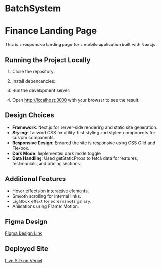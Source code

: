 # BatchSystem
# Finance Landing Page

This is a responsive landing page for a mobile application built with Next.js.

## Running the Project Locally

1. Clone the repository:

2. Install dependencies:

3. Run the development server:

4. Open [http://localhost:3000](http://localhost:3000) with your browser to see the result.

## Design Choices

- **Framework**: Next.js for server-side rendering and static site generation.
- **Styling**: Tailwind CSS for utility-first styling and styled-components for custom components.
- **Responsive Design**: Ensured the site is responsive using CSS Grid and Flexbox.
- **Dark Mode**: Implemented dark mode toggle.
- **Data Handling**: Used getStaticProps to fetch data for features, testimonials, and pricing sections.

## Additional Features

- Hover effects on interactive elements.
- Smooth scrolling for internal links.
- Lightbox effect for screenshots gallery.
- Animations using Framer Motion.

## Figma Design

[Figma Design Link](https://www.figma.com/design/H7jJbCttoPuQQz6791MdL2/App-Landing-Page-Finance-Bank-Money-(Community)?node-id=1-29&t=lrPoUqYNj8QgGncv-0)

## Deployed Site

[Live Site on Vercel](https://your-vercel-link.vercel.app)
